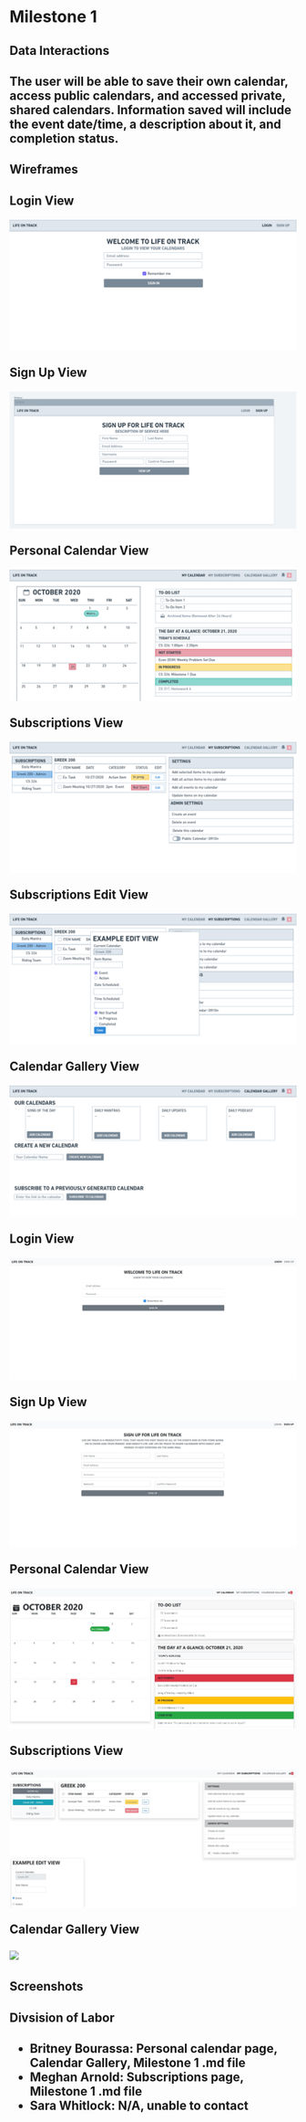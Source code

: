 <title>Team Zeta</title>
<h1>Milestone 1</h1>

<h2>Data Interactions<h2>
<p>The user will be able to save their own calendar, access public calendars, and accessed private, shared calendars. Information saved will include the event date/time, a description about it, and completion status.</p>

<h2>Wireframes<h2>
<p>Login View</p>
<img src="login.png">
<p>Sign Up View</p>
<img src="signup.png">
<p>Personal Calendar View</p>
<img src="personalcal.png">
<p>Subscriptions View</p>
<img src="viewsub.png">
<p>Subscriptions Edit View</p>
<img src="editview.png">
<p>Calendar Gallery View</p>
<img src="calgal.png">
<p>Login View</p>
<img src="loginscreenshot.JPG">
<p>Sign Up View</p>
<img src="signupscreenshot.JPG">
<p>Personal Calendar View</p>
<img src="personalcalscreenshot.JPG">
<p>Subscriptions View</p>
<img src="subscriptionsscreenshot.JPG">
<p>Calendar Gallery View</p>
<img src="calgalscreenshot.JPG">

<h2>Screenshots</h2>

<h2>Divsision of Labor<h2>
<ul>
    <li>Britney Bourassa: Personal calendar page, Calendar Gallery, Milestone 1 .md file</li>
    <li>Meghan Arnold: Subscriptions page, Milestone 1 .md file</li>
    <li>Sara Whitlock: N/A, unable to contact</li>
</ul>